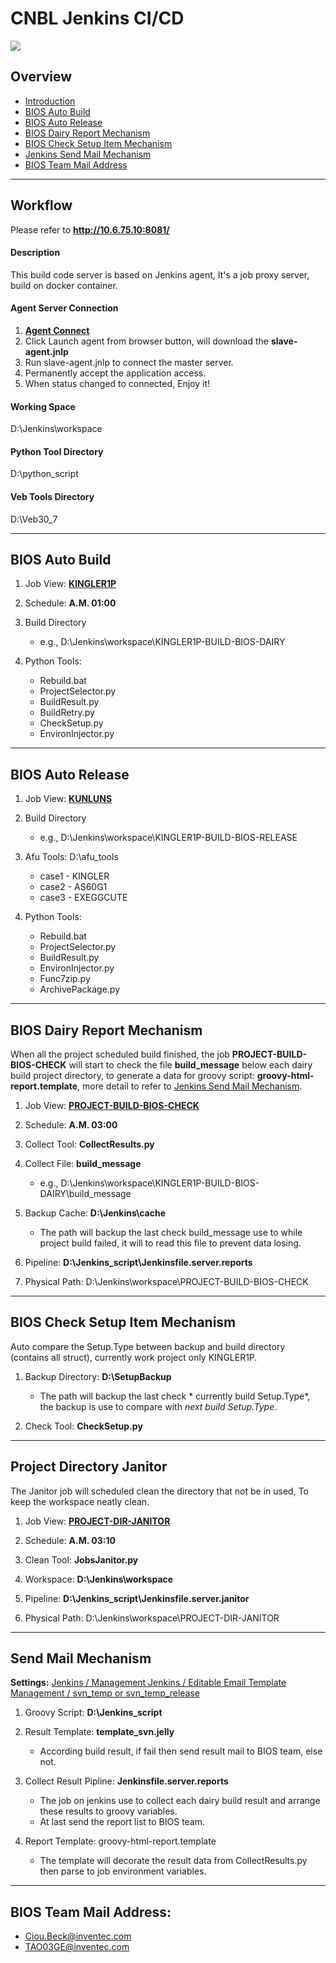 CNBL Jenkins CI/CD
==================
![](https://upload.wikimedia.org/wikipedia/commons/thumb/e/e3/Jenkins_logo_with_title.svg/640px-Jenkins_logo_with_title.svg.png)
## Overview
 - [Introduction](#workflow)
 - [BIOS Auto Build](#build)
 - [BIOS Auto Release](#release)
 - [BIOS Dairy Report Mechanism](#report)
 - [BIOS Check Setup Item Mechanism](#setup)
 - [Jenkins Send Mail Mechanism](#mail)
 - [BIOS Team Mail Address](#address)

---
## Workflow
Please refer to **http://10.6.75.10:8081/**

#### Description
This build code server is based on Jenkins agent,
It's a job proxy server, build on docker container.

#### Agent Server Connection
1.  **[Agent Connect](http://10.6.75.10:8081/computer/WIN-BUILD-CODE-SERVER/)**
2.  Click Launch agent from browser button, will download the **slave-agent.jnlp**
3.  Run slave-agent.jnlp to connect the master server.
4.  Permanently accept the application access.
5.  When status changed to connected, Enjoy it!

#### Working Space
D:\Jenkins\workspace

#### Python Tool Directory
D:\python_script

#### Veb Tools Directory
D:\Veb30_7

---

## BIOS Auto Build
<a name="build"/>

1.  Job View:  **[KINGLER1P](http://10.6.75.10:8081/view/KINGLER-1P "KINGLER1P")**

2.  Schedule: **A.M. 01:00**

3.  Build Directory
     - e.g., D:\Jenkins\workspace\KINGLER1P-BUILD-BIOS-DAIRY

4.  Python Tools:
    - Rebuild.bat
    - ProjectSelector.py
    - BuildResult.py
    - BuildRetry.py
    - CheckSetup.py
    - EnvironInjector.py

---

## BIOS Auto Release
<a name="release"/>

1.  Job View:  **[KUNLUNS](http://10.6.75.10:8081/job/KUNLUNS-BUILD-BIOS-RELEASE/ "KUNLUNS")**

2.  Build Directory
     - e.g., D:\Jenkins\workspace\KINGLER1P-BUILD-BIOS-RELEASE

3.  Afu Tools: D:\afu_tools
     - case1 - KINGLER
     - case2 - AS60G1
     - case3 - EXEGGCUTE

4.  Python Tools:
    - Rebuild.bat
    - ProjectSelector.py
    - BuildResult.py
    - EnvironInjector.py
    - Func7zip.py
    - ArchivePackage.py

---

## BIOS Dairy Report Mechanism
When all the project scheduled build finished, the job **PROJECT-BUILD-BIOS-CHECK** will start to check the
file **build_message** below each dairy build project directory, to generate a data for groovy script:
**groovy-html-report.template**, more detail to refer to [Jenkins Send Mail Mechanism](#mail).
<a name="report"/>
1.  Job View: **[PROJECT-BUILD-BIOS-CHECK](http://10.6.75.10:8081/job/PROJECT-BUILD-BIOS-CHECK/ "CHECK")**

2.  Schedule: **A.M. 03:00**

3.  Collect Tool: **CollectResults.py**

4.  Collect File: **build_message**
     - e.g., D:\Jenkins\workspace\KINGLER1P-BUILD-BIOS-DAIRY\build_message

5.  Backup Cache: **D:\Jenkins\cache**
     - The path will backup the last check build_message use to while project build failed, it will to read this file to prevent data losing.

6.  Pipeline: **D:\Jenkins_script\Jenkinsfile.server.reports**

7.  Physical Path: D:\Jenkins\workspace\PROJECT-BUILD-BIOS-CHECK

---

## BIOS Check Setup Item Mechanism
Auto compare the Setup.Type between backup and build directory (contains all struct), currently work project only KINGLER1P.
<a name="setup"/>
1.  Backup Directory: **D:\SetupBackup**
     - The path will backup the last check * currently build Setup.Type*, the backup is use to compare with *next build Setup.Type*.

2.  Check Tool: **CheckSetup.py**

---

## Project Directory Janitor
The Janitor job will scheduled clean the directory that not be in used, To keep the workspace neatly clean.
<a name="janitor"/>
1.  Job View: **[PROJECT-DIR-JANITOR](http://10.6.75.10:8081/job/PROJECT-DIR-JANITOR/ "CLEAN")**

2.  Schedule: **A.M. 03:10**

3.  Clean Tool: **JobsJanitor.py**

4.  Workspace: **D:\Jenkins\workspace**

5.  Pipeline: **D:\Jenkins_script\Jenkinsfile.server.janitor**

6.  Physical Path: D:\Jenkins\workspace\PROJECT-DIR-JANITOR

---

## Send Mail Mechanism
**Settings:**
[Jenkins / Management Jenkins / Editable Email Template Management / svn_temp or svn_temp_release](http://10.6.75.10:8081/emailexttemplates/)
<a name="mail"/>
1.  Groovy Script: **D:\Jenkins_script**

2.  Result Template: **template_svn.jelly**
    - According build result, if fail then send result mail to BIOS team, else not.

3.  Collect Result Pipline: **Jenkinsfile.server.reports**
    - The job on jenkins use to collect each dairy build result and arrange these results to groovy variables.
    - At last send the report list to BIOS team.
    
4.  Report Template: groovy-html-report.template
    - The template will decorate the result data from CollectResults.py then parse to job environment variables.

---

## BIOS Team Mail Address:

 - Ciou.Beck@inventec.com
 - TAO03GE@inventec.com
<a name="address"/>
